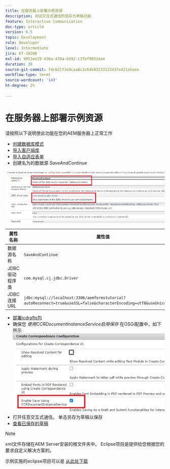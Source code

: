 ```yaml
---
title: 在服务器上部署示例资源
description: 测试交互式通信的另存为草稿功能
feature: Interactive Communication
doc-type: article
version: 6.5
topic: Development
role: Developer
level: Intermediate
jira: KT-10208
exl-id: 9053ee29-436a-439a-b592-c3fef9852ea4
duration: 28
source-git-commit: f4c621f3a9caa8c2c64b8323312343fe421a5aee
workflow-type: tm+mt
source-wordcount: '143'
ht-degree: 2%

---
```


# 在服务器上部署示例资源

请按照以下说明使此功能在您的AEM服务器上正常工作

* [创建数据库模式](assets/icdrafts.sql)
* [导入客户端库](assets/icdrafts.zip)
* [导入自适应表单](assets/SavedDraftsAdaptiveForm.zip)
* 创建名为的数据源 _SaveAndContinue_

![创建数据源](assets/data-source.png)

| 属性名称 | 属性值 |
|---|---|
| 数据源名称 | `SaveAndContinue` |
| JDBC驱动程序类 | `com.mysql.cj.jdbc.Driver` |
| JDBC连接URL | `jdbc:mysql://localhost:3306/aemformstutorial?autoReconnect=true&useSSL=false&characterEncoding=utf8&useUnicode=true` |

* [部署icdrafts包](assets/icdrafts.icdrafts.core-1.0-SNAPSHOT.jar)
* 确保您 _使用CCRDocumentInstanceService启用保存_ 在OSGi配置中，如下所示
  ![启用草稿](assets/enable-drafts.png)
* 打开任意交互式通信。 单击另存为草稿以保存
* [查看已保存的草稿](http://localhost:4502/content/dam/formsanddocuments/saveddrafts/jcr:content?wcmmode=disabled)

>[!NOTE]
>xml文件存储在AEM Server安装的根文件夹中。 Eclipse项目是提供给您根据您的要求自定义解决方案的。

示例实施的eclipse项目可以是 [从此处下载](assets/icdrafts-eclipse-project.zip)
